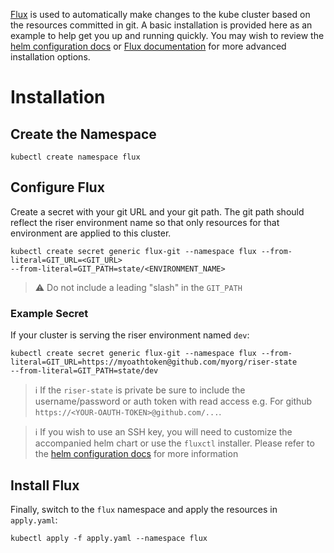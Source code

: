 [Flux](https://github.com/fluxcd/flux) is used to automatically make changes to the kube cluster based on the resources committed in git. A basic installation is provided here as an example to help get you up and running quickly. You may wish to review the [helm configuration docs](https://github.com/fluxcd/flux/tree/master/chart/flux#configuration) or [Flux documentation](https://docs.fluxcd.io/) for more advanced installation options.

# Installation

## Create the Namespace

```
kubectl create namespace flux
```

## Configure Flux
Create a secret with your git URL and your git path. The git path
should reflect the riser environment name so that only resources for that environment are applied to this cluster.

```
kubectl create secret generic flux-git --namespace flux --from-literal=GIT_URL=<GIT_URL>
--from-literal=GIT_PATH=state/<ENVIRONMENT_NAME>
```
> :warning: Do not include a leading "slash" in the `GIT_PATH`

### Example Secret
If your cluster is serving the riser environment named `dev`:

```
kubectl create secret generic flux-git --namespace flux --from-literal=GIT_URL=https://myoathtoken@github.com/myorg/riser-state
--from-literal=GIT_PATH=state/dev
```


> :information_source: If the `riser-state` is private be sure to include the username/password or auth token with read access e.g. For github  `https://<YOUR-OAUTH-TOKEN>@github.com/...`.

> :information_source: If you wish to use an SSH key, you will need to customize the accompanied helm chart or use the `fluxctl` installer. Please refer to the [helm configuration docs](https://github.com/fluxcd/flux/tree/master/chart/flux#configuration) for more information


## Install Flux

Finally, switch to the `flux` namespace and apply the resources in `apply.yaml`:

```
kubectl apply -f apply.yaml --namespace flux
```